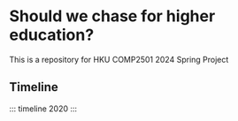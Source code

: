 # Should we chase for higher education?
This is a repository for HKU COMP2501 2024 Spring Project
## Timeline
::: timeline
2020
:::
